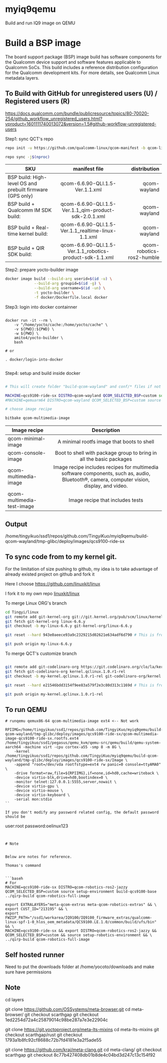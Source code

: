 # myiq9qemu
Build and run IQ9 image on QEMU

# Build a BSP image

The board support package (BSP) image build has software components for the Qualcomm device support and software features applicable to Qualcomm SoCs. This build includes a reference distribution configuration for the Qualcomm development kits. For more details, see Qualcomm Linux metadata layers.


## To Build with GitHub for unregistered users (U) / Registered users (R)


https://docs.qualcomm.com/bundle/publicresource/topics/80-70020-254/github_workflow_unregistered_users.html?vproduct=1601111740013072&version=1.5#github-workflow-unregistered-users

Step1: sync QCT's repo

```bash
repo init -u https://github.com/qualcomm-linux/qcom-manifest -b qcom-linux-scarthgap -m qcom-6.6.90-QLI.1.5-Ver.1.1.xml

repo sync -j$(nproc)
```


| SKU | manifest file | distribution |
|----------|:---------:|---------:|
| BSP build: High-level OS and prebuilt firmware (GPS only)  |  qcom-6.6.90-QLI.1.5-Ver.1.1.xml  |  qcom-wayland  |
| BSP build + Qualcomm IM SDK build:  |  qcom-6.6.90-QLI.1.5-Ver.1.1_qim-product-sdk-2.0.1.xml   |  qcom-wayland  |
| BSP build + Real-time kernel build:  |  qcom-6.6.90-QLI.1.5-Ver.1.1_realtime-linux-1.1.xml   |    qcom-wayland  |
| BSP build + QIR SDK build:  |  qcom-6.6.90-QLI.1.5-Ver.1.1_robotics-product-sdk-1.1.xml   |   qcom-robotics-ros2-humble  |




Step2: prepare yocto-builder image

```bash
docker image build --build-arg userid=$(id -u) \
             --build-arg groupid=$(id -g) \
             --build-arg username=$(id -un) \
             -t yocto-builder \
             -f docker/Dockerfile.local docker


```                              

Step3: login into docker containner

```baseh

docker run -it --rm \
    -v "/home/yocto/cache:/home/yocto/cache" \
    -v ${PWD}:${PWD} \
    -w ${PWD} \
    amito4/yocto-builder \
    bash

# or

. docker/login-into-docker


```


Step4: setup and build inside docker


```bash

# This will create folder "build-qcom-wayland" and conf/* files if not exist.

MACHINE=qcs9100-ride-sx DISTRO=qcom-wayland QCOM_SELECTED_BSP=custom source setup-environment build-qcom-wayland
#MACHINE=qemuarm64 DISTRO=qcom-wayland QCOM_SELECTED_BSP=custom source setup-environment build-qemu-wayland <-- To porting.

# choose image recipe

bitbake qcom-multimedia-image
```

| Image recipe | Description |
|----------|:---------:|
| qcom-minimal-image            | A minimal rootfs image that boots to shell | 
| qcom-console-image            | Boot to shell with package group to bring in all the basic packages | 
| qcom-multimedia-image         |  Image recipe includes recipes for multimedia software components, such as, audio, Bluetooth®, camera, computer vision, display, and video. | 
| qcom-multimedia-test-image    |  Image recipe that includes tests | 


## Output
/home/tingyikuo/ssd1/repos/github.com/TingyiKuo/myiq9qemu/build-qcom-wayland/tmp-glibc/deploy/images/qcs9100-ride-sx

## To sync code from to my kernel git.


For the limitation of size pushing to github, my idea is to take advantage of already existed project on github and fork it

Here I choose https://github.com/linuxkit/linux

I fork it to my own repo [linuxkit/linux](https://github.com/TingyiKuo/linux.git)


To merge Linux ORG's branch


```bash
cd Tingyi/linux
git remote add git-kernel-org git://git.kernel.org/pub/scm/linux/kernel/git/stable/linux.git
git fetch git-kernel-org linux-6.6.y
git checkout -b my-linux-6.6.y git-kernel-org/linux-6.6.y

git reset --hard 943e0aeece93a9c2329215d02621e634adf6d790 # This is from the code base..

git push origin my-linux-6.6.y
```

To merge QCT's customize branch


```bash

git remote add git-codelinaro-org https://git.codelinaro.org/clo/la/kernel/qcom.git
git fetch git-codelinaro-org kernel.qclinux.1.0.r1-rel
git checkout -b my-kernel.qclinux.1.0.r1-rel git-codelinaro-org/kernel.qclinux.1.0.r1-rel

git reset --hard e21546bdd3154f9ee83a579f2e3c80d313c1169d # This is from the code base..

git push origin my-kernel.qclinux.1.0.r1-rel


```


## To run QEMU
```base
# runqemu qemux86-64 qcom-multimedia-image ext4 <-- Not work

RPIIMG=/home/tingyikuo/ssd1/repos/github.com/TingyiKuo/myiq9qemu/build-qcom-wayland/tmp-glibc/deploy/images/qcs9100-ride-sx/qcom-multimedia-image-qcs9100-ride-sx.rootfs.ext4
/home/tingyikuo/ssd1/pegasus/qemu_kvm/qemu-src/qemu/build/qemu-system-aarch64 -machine virt -cpu cortex-a55 -smp 8 -m 8G \
    -kernel /home/tingyikuo/ssd1/repos/github.com/TingyiKuo/myiq9qemu/build-qcom-wayland/tmp-glibc/deploy/images/qcs9100-ride-sx/Image \
    -append "root=/dev/vda rootfstype=ext4 rw panic=0 console=ttyAMA0" \
    -drive format=raw,file=${RPIIMG},if=none,id=hd0,cache=writeback \
    -device virtio-blk,drive=hd0,bootindex=0 \
    -monitor telnet:127.0.0.1:5555,server,nowait \
    -device virtio-gpu \
    -device virtio-mouse \
    -device virtio-keyboard \
    -serial mon:stdio
``

If you don't modify any password related config, the default password should be

```
user:root
password:oelinux123
```


# Note


Below are notes for reference.

Thomas's command


```baseh
# For 
MACHINE=qcs9100-ride-sx DISTRO=qcom-robotics-ros2-jazzy QCOM_SELECTED_BSP=custom source setup-environment build-qcs9100-base
../qirp-build qcom-robotics-full-image

```

```base
export EXTRALAYERS="meta-qcom-extras meta-qcom-robotics-extras" && \
export CUST_ID="213195" && \
export FWZIP_PATH="/ssd1/workarea/IQ9100/IQ9100_firmware_extras/qualcomm-linux-spf-1-0_hlos_oem_metadata/QCS9100.LE.1.0/common/build/ufs/bin" && \
MACHINE=qcs9100-ride-sx && export DISTRO=qcom-robotics-ros2-jazzy && QCOM_SELECTED_BSP=custom && source setup-robotics-environment && \
../qirp-build qcom-robotics-full-image
```

## Self hosted runner 

Need to put the downloads folder at /home/yocoto/downloads and make sure have permissions


## Note

cd layers

git clone https://github.com/OSSystems/meta-browser.git
cd meta-browser/
git checkout scarthgap
git checkout 1ed2254d72a4c25879014c98be287a7e3e22904c

git clone https://git.yoctoproject.org/meta-lts-mixins
cd meta-lts-mixins
git checkout scarthgap/rust
git checkout 1793a1b8fc92cf8688c72b7fd4181e3a2f5ade55

git clone https://github.com/kraj/meta-clang.git
cd meta-clang/
git checkout scarthgap
git checkout 8c77b427408db01b8de4c04bd3d247c13c154f92




